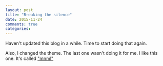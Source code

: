 ```yaml
---
layout: post
title: "Breaking the silence"
date: 2015-11-24
comments: true
categories: 
---
```


Haven't updated this blog in a while. Time to start doing that again. 

Also, I changed the theme. The last one wasn't doing it for me. I like this one. It's called ["mnml"](https://github.com/ioveracker/mnml)
